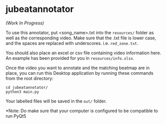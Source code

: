 # jubeatannotator

_(Work In Progress)_

To use this annotator, put <song_name>.txt into the ```resources/``` folder as well as the corresponding video. Make sure that the .txt file is lower case, and the spaces are replaced with underscores. i.e. ```red_zone.txt```. 

You should also place an excel or csv file containing video information here. An example has been provided for you in ```resources/info.xlsx```.

Once the video you want to annotate and the matching beatmap are in place, you can run this Desktop application by running these commands from the root directory:

```
cd jubeatannotator/
python3 main.py 
```

Your labelled files will be saved in the ```out/``` folder. 

*Note: Do make sure that your computer is configured to be compatible to run PyQt5